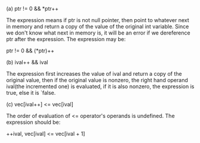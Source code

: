 (a) ptr != 0 && *ptr++

The expression means if ptr is not null pointer, then point to whatever next in memory and return a copy of the value of the original int variable. Since we don't know what next in memory is, it will be an error if we dereference ptr after the expression. The expression may be:

ptr != 0 && (*ptr)++

(b) ival++ && ival

The expression first increases the value of ival and return a copy of the original value, then if the original value is nonzero, the right hand operand ival(the incremented one) is evaluated, if it is also nonzero, the expression is true, else it is `false.

(c) vec[ival++] <= vec[ival]

The order of evaluation of <= operator's operands is undefined. The expression should be:

++ival, vec[ival] <= vec[ival + 1]
